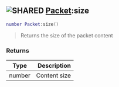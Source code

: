 ## ![](images/shared.png "SHARED") [Packet](packet_base):size

```lua
number Packet:size()
```

> Returns the size of the packet content

### Returns

| Type   |  Description |
| ------ | -----------: |
| number | Content size |

